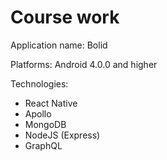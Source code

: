 # Course work

Application name: Bolid

Platforms: Android 4.0.0 and higher

Technologies:
* React Native
* Apollo
* MongoDB
* NodeJS (Express)
* GraphQL 
